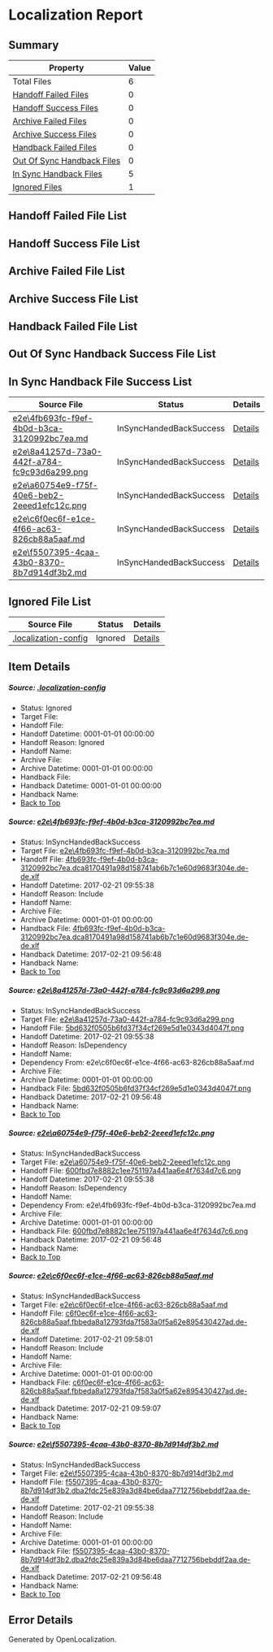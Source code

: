 # <a name='report-top'></a> Localization Report

## Summary
 Property | Value 
 -------- | ----- 
 Total Files | 6
[ Handoff Failed Files ](#handoff-failed-list)| 0
[ Handoff Success Files ](#handoff-success-list)| 0
[ Archive Failed Files ](#archive-failed-list)| 0
[ Archive Success Files ](#archive-success-list)| 0
[ Handback Failed Files ](#handback-failed-list)| 0
[ Out Of Sync Handback Files ](#outofsync-handback-success-list)| 0
[ In Sync Handback Files ](#insync-handback-success-list)| 5
[ Ignored Files ](#ignored-list)| 1

## <a name='handoff-failed-list'></a> Handoff Failed File List

## <a name='handoff-success-list'></a> Handoff Success File List

## <a name='archive-failed-list'></a> Archive Failed File List

## <a name='archive-success-list'></a> Archive Success File List

## <a name='handback-failed-list'></a> Handback Failed File List

## <a name='outofsync-handback-success-list'></a> Out Of Sync Handback Success File List

## <a name='insync-handback-success-list'></a> In Sync Handback File Success List
 Source File | Status | Details 
 ----------- | ------ | ------- 
 [e2e\4fb693fc-f9ef-4b0d-b3ca-3120992bc7ea.md](https://github.com/OpenLocalizationTestOrg/ol-test4/blob/ef01d89af46092ddb5ba858451684f339d156bf6/e2e/4fb693fc-f9ef-4b0d-b3ca-3120992bc7ea.md) | InSyncHandedBackSuccess | [Details](#b25e6c1dc0d2914d30a15769afef3091ab7b64581)
 [e2e\8a41257d-73a0-442f-a784-fc9c93d6a299.png](https://github.com/OpenLocalizationTestOrg/ol-test4/blob/ef01d89af46092ddb5ba858451684f339d156bf6/e2e/8a41257d-73a0-442f-a784-fc9c93d6a299.png) | InSyncHandedBackSuccess | [Details](#5bd632f0505b6fd37f34cf269e5d1e0343d4047f2)
 [e2e\a60754e9-f75f-40e6-beb2-2eeed1efc12c.png](https://github.com/OpenLocalizationTestOrg/ol-test4/blob/ef01d89af46092ddb5ba858451684f339d156bf6/e2e/a60754e9-f75f-40e6-beb2-2eeed1efc12c.png) | InSyncHandedBackSuccess | [Details](#600fbd7e8882c1ee751197a441aa6e4f7634d7c63)
 [e2e\c6f0ec6f-e1ce-4f66-ac63-826cb88a5aaf.md](https://github.com/OpenLocalizationTestOrg/ol-test4/blob/0375345411693efe28cb74d56dc4b5900b3574f2/e2e/c6f0ec6f-e1ce-4f66-ac63-826cb88a5aaf.md) | InSyncHandedBackSuccess | [Details](#03deab478ad50f1c9258f558839ce2be395bb7c74)
 [e2e\f5507395-4caa-43b0-8370-8b7d914df3b2.md](https://github.com/OpenLocalizationTestOrg/ol-test4/blob/ef01d89af46092ddb5ba858451684f339d156bf6/e2e/f5507395-4caa-43b0-8370-8b7d914df3b2.md) | InSyncHandedBackSuccess | [Details](#ea39629bd6077351a1642620e9dec741cd86cfb75)

## <a name='ignored-list'></a> Ignored File List
 Source File | Status | Details 
 ----------- | ------ | ------- 
 [.localization-config](https://github.com/OpenLocalizationTestOrg/ol-test4/blob/0375345411693efe28cb74d56dc4b5900b3574f2/.localization-config) | Ignored | [Details](#cb0632cf59c1387fc1742bfb9fa3c47f87e2e5c90)

## Item Details
##### <a name='cb0632cf59c1387fc1742bfb9fa3c47f87e2e5c90'></a> Source: [.localization-config](https://github.com/OpenLocalizationTestOrg/ol-test4/blob/0375345411693efe28cb74d56dc4b5900b3574f2/.localization-config)
* Status: Ignored
* Target File: 
* Handoff File: 
* Handoff Datetime: 0001-01-01 00:00:00
* Handoff Reason: Ignored
* Handoff Name: 
* Archive File: 
* Archive Datetime: 0001-01-01 00:00:00
* Handback File: 
* Handback Datetime: 0001-01-01 00:00:00
* Handback Name: 
* [Back to Top](#report-top)

##### <a name='b25e6c1dc0d2914d30a15769afef3091ab7b64581'></a> Source: [e2e\4fb693fc-f9ef-4b0d-b3ca-3120992bc7ea.md](https://github.com/OpenLocalizationTestOrg/ol-test4/blob/ef01d89af46092ddb5ba858451684f339d156bf6/e2e/4fb693fc-f9ef-4b0d-b3ca-3120992bc7ea.md)
* Status: InSyncHandedBackSuccess
* Target File: [e2e\4fb693fc-f9ef-4b0d-b3ca-3120992bc7ea.md](https://github.com/OpenLocalizationTestOrg/ol-test4-dede/blob/4909dd87b51691f6f1b2936bc9d3981f07730ad6/e2e/4fb693fc-f9ef-4b0d-b3ca-3120992bc7ea.md)
* Handoff File: [4fb693fc-f9ef-4b0d-b3ca-3120992bc7ea.dca8170491a98d158741ab6b7c1e60d9683f304e.de-de.xlf](https://github.com/OpenLocalizationTestOrg/ol-test4-handoff/blob/478760ce23bf02845294fe7976275880ff0e9fac/ol-handoff/OpenLocalizationTestOrg/ol-test4-dede/xinjiang/ht/4fb693fc-f9ef-4b0d-b3ca-3120992bc7ea.dca8170491a98d158741ab6b7c1e60d9683f304e.de-de.xlf)
* Handoff Datetime: 2017-02-21 09:55:38
* Handoff Reason: Include
* Handoff Name: 
* Archive File: 
* Archive Datetime: 0001-01-01 00:00:00
* Handback File: [4fb693fc-f9ef-4b0d-b3ca-3120992bc7ea.dca8170491a98d158741ab6b7c1e60d9683f304e.de-de.xlf](https://github.com/OpenLocalizationTestOrg/ol-test4-handback/blob/a54d5d38a54c1c57e5e5db0d47381e88d31914f6/ol-handback/OpenLocalizationTestOrg/ol-test4-dede/xinjiang/ht/4fb693fc-f9ef-4b0d-b3ca-3120992bc7ea.dca8170491a98d158741ab6b7c1e60d9683f304e.de-de.xlf)
* Handback Datetime: 2017-02-21 09:56:48
* Handback Name: 
* [Back to Top](#report-top)

##### <a name='5bd632f0505b6fd37f34cf269e5d1e0343d4047f2'></a> Source: [e2e\8a41257d-73a0-442f-a784-fc9c93d6a299.png](https://github.com/OpenLocalizationTestOrg/ol-test4/blob/ef01d89af46092ddb5ba858451684f339d156bf6/e2e/8a41257d-73a0-442f-a784-fc9c93d6a299.png)
* Status: InSyncHandedBackSuccess
* Target File: [e2e\8a41257d-73a0-442f-a784-fc9c93d6a299.png](https://github.com/OpenLocalizationTestOrg/ol-test4-dede/blob/4909dd87b51691f6f1b2936bc9d3981f07730ad6/e2e/8a41257d-73a0-442f-a784-fc9c93d6a299.png)
* Handoff File: [5bd632f0505b6fd37f34cf269e5d1e0343d4047f.png](https://github.com/OpenLocalizationTestOrg/ol-test4-handoff/blob/478760ce23bf02845294fe7976275880ff0e9fac/ol-handoff/OpenLocalizationTestOrg/ol-test4-dede/xinjiang/ht/5bd632f0505b6fd37f34cf269e5d1e0343d4047f.png)
* Handoff Datetime: 2017-02-21 09:55:38
* Handoff Reason: IsDependency
* Handoff Name: 
* Dependency From: e2e\c6f0ec6f-e1ce-4f66-ac63-826cb88a5aaf.md
* Archive File: 
* Archive Datetime: 0001-01-01 00:00:00
* Handback File: [5bd632f0505b6fd37f34cf269e5d1e0343d4047f.png](https://github.com/OpenLocalizationTestOrg/ol-test4-handback/blob/a54d5d38a54c1c57e5e5db0d47381e88d31914f6/ol-handback/OpenLocalizationTestOrg/ol-test4-dede/xinjiang/ht/5bd632f0505b6fd37f34cf269e5d1e0343d4047f.png)
* Handback Datetime: 2017-02-21 09:56:48
* Handback Name: 
* [Back to Top](#report-top)

##### <a name='600fbd7e8882c1ee751197a441aa6e4f7634d7c63'></a> Source: [e2e\a60754e9-f75f-40e6-beb2-2eeed1efc12c.png](https://github.com/OpenLocalizationTestOrg/ol-test4/blob/ef01d89af46092ddb5ba858451684f339d156bf6/e2e/a60754e9-f75f-40e6-beb2-2eeed1efc12c.png)
* Status: InSyncHandedBackSuccess
* Target File: [e2e\a60754e9-f75f-40e6-beb2-2eeed1efc12c.png](https://github.com/OpenLocalizationTestOrg/ol-test4-dede/blob/4909dd87b51691f6f1b2936bc9d3981f07730ad6/e2e/a60754e9-f75f-40e6-beb2-2eeed1efc12c.png)
* Handoff File: [600fbd7e8882c1ee751197a441aa6e4f7634d7c6.png](https://github.com/OpenLocalizationTestOrg/ol-test4-handoff/blob/478760ce23bf02845294fe7976275880ff0e9fac/ol-handoff/OpenLocalizationTestOrg/ol-test4-dede/xinjiang/ht/600fbd7e8882c1ee751197a441aa6e4f7634d7c6.png)
* Handoff Datetime: 2017-02-21 09:55:38
* Handoff Reason: IsDependency
* Handoff Name: 
* Dependency From: e2e\4fb693fc-f9ef-4b0d-b3ca-3120992bc7ea.md
* Archive File: 
* Archive Datetime: 0001-01-01 00:00:00
* Handback File: [600fbd7e8882c1ee751197a441aa6e4f7634d7c6.png](https://github.com/OpenLocalizationTestOrg/ol-test4-handback/blob/a54d5d38a54c1c57e5e5db0d47381e88d31914f6/ol-handback/OpenLocalizationTestOrg/ol-test4-dede/xinjiang/ht/600fbd7e8882c1ee751197a441aa6e4f7634d7c6.png)
* Handback Datetime: 2017-02-21 09:56:48
* Handback Name: 
* [Back to Top](#report-top)

##### <a name='03deab478ad50f1c9258f558839ce2be395bb7c74'></a> Source: [e2e\c6f0ec6f-e1ce-4f66-ac63-826cb88a5aaf.md](https://github.com/OpenLocalizationTestOrg/ol-test4/blob/0375345411693efe28cb74d56dc4b5900b3574f2/e2e/c6f0ec6f-e1ce-4f66-ac63-826cb88a5aaf.md)
* Status: InSyncHandedBackSuccess
* Target File: [e2e\c6f0ec6f-e1ce-4f66-ac63-826cb88a5aaf.md](https://github.com/OpenLocalizationTestOrg/ol-test4-dede/blob/cf80161f63318777afc1b546ab78d1eea7f3be1f/e2e/c6f0ec6f-e1ce-4f66-ac63-826cb88a5aaf.md)
* Handoff File: [c6f0ec6f-e1ce-4f66-ac63-826cb88a5aaf.fbbeda8a12793fda7f583a0f5a62e895430427ad.de-de.xlf](https://github.com/OpenLocalizationTestOrg/ol-test4-handoff/blob/53cc1dd9591c7a4789bfa6909faad1864e241083/ol-handoff/OpenLocalizationTestOrg/ol-test4-dede/xinjiang/ht/c6f0ec6f-e1ce-4f66-ac63-826cb88a5aaf.fbbeda8a12793fda7f583a0f5a62e895430427ad.de-de.xlf)
* Handoff Datetime: 2017-02-21 09:58:01
* Handoff Reason: Include
* Handoff Name: 
* Archive File: 
* Archive Datetime: 0001-01-01 00:00:00
* Handback File: [c6f0ec6f-e1ce-4f66-ac63-826cb88a5aaf.fbbeda8a12793fda7f583a0f5a62e895430427ad.de-de.xlf](https://github.com/OpenLocalizationTestOrg/ol-test4-handback/blob/474c0b77b49966986f0a07fd1d077a20f5c82a2a/ol-handback/OpenLocalizationTestOrg/ol-test4-dede/xinjiang/ht/c6f0ec6f-e1ce-4f66-ac63-826cb88a5aaf.fbbeda8a12793fda7f583a0f5a62e895430427ad.de-de.xlf)
* Handback Datetime: 2017-02-21 09:59:07
* Handback Name: 
* [Back to Top](#report-top)

##### <a name='ea39629bd6077351a1642620e9dec741cd86cfb75'></a> Source: [e2e\f5507395-4caa-43b0-8370-8b7d914df3b2.md](https://github.com/OpenLocalizationTestOrg/ol-test4/blob/ef01d89af46092ddb5ba858451684f339d156bf6/e2e/f5507395-4caa-43b0-8370-8b7d914df3b2.md)
* Status: InSyncHandedBackSuccess
* Target File: [e2e\f5507395-4caa-43b0-8370-8b7d914df3b2.md](https://github.com/OpenLocalizationTestOrg/ol-test4-dede/blob/4909dd87b51691f6f1b2936bc9d3981f07730ad6/e2e/f5507395-4caa-43b0-8370-8b7d914df3b2.md)
* Handoff File: [f5507395-4caa-43b0-8370-8b7d914df3b2.dba2fdc25e839a3d84be6daa7712756bebddf2aa.de-de.xlf](https://github.com/OpenLocalizationTestOrg/ol-test4-handoff/blob/478760ce23bf02845294fe7976275880ff0e9fac/ol-handoff/OpenLocalizationTestOrg/ol-test4-dede/xinjiang/ht/f5507395-4caa-43b0-8370-8b7d914df3b2.dba2fdc25e839a3d84be6daa7712756bebddf2aa.de-de.xlf)
* Handoff Datetime: 2017-02-21 09:55:38
* Handoff Reason: Include
* Handoff Name: 
* Archive File: 
* Archive Datetime: 0001-01-01 00:00:00
* Handback File: [f5507395-4caa-43b0-8370-8b7d914df3b2.dba2fdc25e839a3d84be6daa7712756bebddf2aa.de-de.xlf](https://github.com/OpenLocalizationTestOrg/ol-test4-handback/blob/a54d5d38a54c1c57e5e5db0d47381e88d31914f6/ol-handback/OpenLocalizationTestOrg/ol-test4-dede/xinjiang/ht/f5507395-4caa-43b0-8370-8b7d914df3b2.dba2fdc25e839a3d84be6daa7712756bebddf2aa.de-de.xlf)
* Handback Datetime: 2017-02-21 09:56:48
* Handback Name: 
* [Back to Top](#report-top)


## Error Details

Generated by OpenLocalization.
